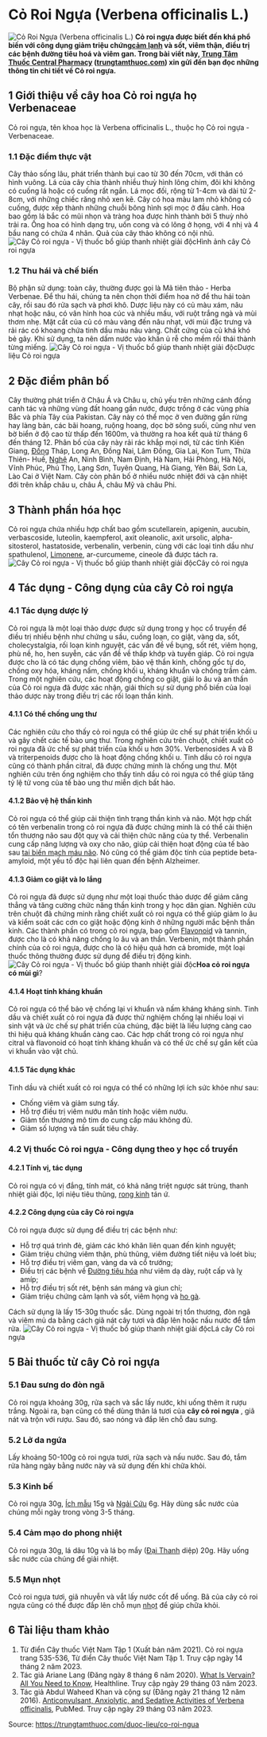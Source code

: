 # Cỏ Roi Ngựa (Verbena officinalis L.)

![Cỏ Roi Ngựa \(Verbena officinalis L.\)](https://trungtamthuoc.com/images/others/cay-co-roi-ngua-0-6362.jpg)
**Cỏ roi ngựa được biết đến khá phổ biến với công dụng giảm triệu chứng[cảm lạnh](https://trungtamthuoc.com/bai-viet/cam-lanh-nguyen-nhan-trieu-chung-va-cac-bai-thuoc-dan-gian-chua-tri "cảm lạnh") và sốt, viêm thận, điều trị các bệnh đường tiêu hoá và viêm gan. Trong bài viết này, [Trung Tâm Thuốc Central Pharmacy](https://trungtamthuoc.com/ "Trung Tâm Thuốc Central Pharmacy") ([trungtamthuoc.com](https://trungtamthuoc.com/ "trungtamthuoc.com")) xin gửi đến bạn đọc những thông tin chi tiết về Cỏ roi ngựa.**
##  1 Giới thiệu về cây hoa Cỏ roi ngựa họ Verbenaceae
Cỏ roi ngựa, tên khoa học là Verbena officinalis L., thuộc họ Cỏ roi ngựa - Verbenaceae. 
### 1.1 Đặc điểm thực vật
Cây thảo sống lâu, phát triển thành bụi cao từ 30 đến 70cm, với thân có hình vuông. Lá của cây chia thành nhiều thuỳ hình lông chim, đôi khi không có cuống lá hoặc có cuống rất ngắn. Lá mọc đối, rộng từ 1-4cm và dài từ 2-8cm, với những chiếc răng nhỏ xen kẽ. Cây có hoa màu lam nhỏ không có cuống, được xếp thành những chuỗi bông hình sợi mọc ở đầu cành. Hoa bao gồm lá bắc có mũi nhọn và tràng hoa được hình thành bởi 5 thuỳ nhỏ trải ra. Ống hoa có hình dạng trụ, uốn cong và có lông ở họng, với 4 nhị và 4 bầu nang có chứa 4 nhân. Quả của cây thảo không có nội nhũ.
![Cây Cỏ roi ngựa - Vị thuốc bổ giúp thanh nhiệt giải độc](https://trungtamthuoc.com/images/item/cay-co-roi-ngua-5.jpg)Hình ảnh cây Cỏ roi ngựa
### 1.2 Thu hái và chế biến
Bộ phận sử dụng: toàn cây, thường được gọi là Mã tiên thảo - Herba Verbenae. 
Để thu hái, chúng ta nên chọn thời điểm hoa nở để thu hái toàn cây, rồi sau đó rửa sạch và phơi khô. 
Dược liệu này có củ màu xám, nâu nhạt hoặc nâu, có vân hình hoa cúc và nhiều mấu, với ruột trắng ngà và mùi thơm nhẹ. Mặt cắt của củ có màu vàng đến nâu nhạt, với mùi đặc trưng và rải rác có khoang chứa tinh dầu màu nâu vàng. Chất cứng của củ khá khó bẻ gãy. Khi sử dụng, ta nên dấm nước vào khăn ủ rễ cho mềm rồi thái thành từng miếng.
![Cây Cỏ roi ngựa - Vị thuốc bổ giúp thanh nhiệt giải độc](https://trungtamthuoc.com/images/item/cay-co-roi-ngua-1.jpg)Dược liệu Cỏ roi ngựa
##  2 Đặc điểm phân bố
Cây thường phát triển ở Châu Á và Châu u, chủ yếu trên những cánh đồng canh tác và những vùng đất hoang gần nước, được trồng ở các vùng phía Bắc và phía Tây của Pakistan. Cây này có thể mọc ở ven đường gần rừng hay làng bản, các bãi hoang, ruộng hoang, dọc bờ sông suối, cũng như ven bờ biển ở độ cao từ thấp đến 1600m, và thường ra hoa kết quả từ tháng 6 đến tháng 12.
Phân bố của cây này rải rác khắp mọi nơi, từ các tỉnh Kiên Giang, [Đồng](https://trungtamthuoc.com/hoat-chat/dong "Đồng") Tháp, Long An, Đồng Nai, Lâm Đồng, Gia Lai, Kon Tum, Thừa Thiên- Huế, [Nghệ](https://trungtamthuoc.com/hoat-chat/nghe "Nghệ") An, Ninh Bình, Nam Định, Hà Nam, Hải Phòng, Hà Nội, Vĩnh Phúc, Phú Thọ, Lạng Sơn, Tuyên Quang, Hà Giang, Yên Bái, Sơn La, Lào Cai ở Việt Nam. Cây còn phân bố ở nhiều nước nhiệt đới và cận nhiệt đới trên khắp châu u, châu Á, châu Mỹ và châu Phi.
##  3 Thành phần hóa học
Cỏ roi ngựa chứa nhiều hợp chất bao gồm scutellarein, apigenin, aucubin, verbascoside, luteolin, kaempferol, axit oleanolic, axit ursolic, alpha-sitosterol, hastatoside, verbenalin, verbenin, cùng với các loại tinh dầu như spathulenol, [Limonene](https://trungtamthuoc.com/hoat-chat/limonene "Limonene"), ar-curcumeme, cineole đã được tách ra.
![Cây Cỏ roi ngựa - Vị thuốc bổ giúp thanh nhiệt giải độc](https://trungtamthuoc.com/images/item/cay-co-roi-ngua-4.jpg)Cây cỏ roi ngựa
##  4 Tác dụng - Công dụng của cây Cỏ roi ngựa
### 4.1 Tác dụng dược lý 
Cỏ roi ngựa là một loại thảo dược được sử dụng trong y học cổ truyền để điều trị nhiều bệnh như chứng u sầu, cuồng loạn, co giật, vàng da, sốt, cholecystalgia, rối loạn kinh nguyệt, các vấn đề về bụng, sốt rét, viêm họng, phù nề, ho, hen suyễn, các vấn đề về thấp khớp và tuyến giáp. Cỏ roi ngựa được cho là có tác dụng chống viêm, bảo vệ thần kinh, chống gốc tự do, chống oxy hóa, kháng nấm, chống khối u, kháng khuẩn và chống trầm cảm. Trong một nghiên cứu, các hoạt động chống co giật, giải lo âu và an thần của Cỏ roi ngựa đã được xác nhận, giải thích sự sử dụng phổ biến của loại thảo dược này trong điều trị các rối loạn thần kinh.
#### 4.1.1 Có thể chống ung thư
Các nghiên cứu cho thấy cỏ roi ngựa có thể giúp ức chế sự phát triển khối u và gây chết các tế bào ung thư. Trong nghiên cứu trên chuột, chiết xuất cỏ roi ngựa đã ức chế sự phát triển của khối u hơn 30%. Verbenosides A và B và triterpenoids được cho là hoạt động chống khối u. Tinh dầu cỏ roi ngựa cũng có thành phần citral, đã được chứng minh là chống ung thư. Một nghiên cứu trên ống nghiệm cho thấy tinh dầu cỏ roi ngựa có thể giúp tăng tỷ lệ tử vong của tế bào ung thư miễn dịch bất hảo.
#### 4.1.2 Bảo vệ hệ thần kinh
Cỏ roi ngựa có thể giúp cải thiện tình trạng thần kinh và não. Một hợp chất có tên verbenalin trong cỏ roi ngựa đã được chứng minh là có thể cải thiện tổn thương não sau đột quỵ và cải thiện chức năng của ty thể. Verbenalin cung cấp năng lượng và oxy cho não, giúp cải thiện hoạt động của tế bào sau [tai biến mạch máu não](https://trungtamthuoc.com/bai-viet/tai-bien-mach-mau-nao "tai biến mạch máu não"). Nó cũng có thể giảm độc tính của peptide beta-amyloid, một yếu tố độc hại liên quan đến bệnh Alzheimer.
#### 4.1.3 Giảm co giật và lo lắng
Cỏ roi ngựa đã được sử dụng như một loại thuốc thảo dược để giảm căng thẳng và tăng cường chức năng thần kinh trong y học dân gian. Nghiên cứu trên chuột đã chứng minh rằng chiết xuất cỏ roi ngựa có thể giúp giảm lo âu và kiểm soát các cơn co giật hoặc động kinh ở những người mắc bệnh thần kinh. Các thành phần có trong cỏ roi ngựa, bao gồm [Flavonoid](https://trungtamthuoc.com/hoat-chat/flavonoid "Flavonoid") và tannin, được cho là có khả năng chống lo âu và an thần. Verbenin, một thành phần chính của cỏ roi ngựa, được cho là có hiệu quả hơn cả bromide, một loại thuốc thông thường được sử dụng để điều trị động kinh.
![Cây Cỏ roi ngựa - Vị thuốc bổ giúp thanh nhiệt giải độc](https://trungtamthuoc.com/images/item/cay-co-roi-ngua-3.jpg)**Hoa cỏ roi ngựa có mùi gì**?
#### 4.1.4 Hoạt tính kháng khuẩn
Cỏ roi ngựa có thể bảo vệ chống lại vi khuẩn và nấm kháng kháng sinh. Tinh dầu và chiết xuất cỏ roi ngựa đã được thử nghiệm chống lại nhiều loại vi sinh vật và ức chế sự phát triển của chúng, đặc biệt là liều lượng càng cao thì hiệu quả kháng khuẩn càng cao. Các hợp chất trong cỏ roi ngựa như citral và flavonoid có hoạt tính kháng khuẩn và có thể ức chế sự gắn kết của vi khuẩn vào vật chủ. 
#### 4.1.5 Tác dụng khác
Tinh dầu và chiết xuất cỏ roi ngựa có thể có những lợi ích sức khỏe như sau:
  * Chống viêm và giảm sưng tấy.
  * Hỗ trợ điều trị viêm nướu mãn tính hoặc viêm nướu.
  * Giảm tổn thương mô tim do cung cấp máu không đủ.
  * Giảm số lượng và tần suất tiêu chảy.


### 4.2 Vị thuốc Cỏ roi ngựa - Công dụng theo y học cổ truyền
#### 4.2.1 Tính vị, tác dụng
Cỏ roi ngựa có vị đắng, tính mát, có khả năng triệt ngược sát trùng, thanh nhiệt giải độc, lợi niệu tiêu thũng, [rong kinh](https://trungtamthuoc.com/bai-viet/rong-kinh-rong-huyet "rong kinh") tán ứ. 
#### 4.2.2 Công dụng của cây Cỏ roi ngựa
Cỏ roi ngựa được sử dụng để điều trị các bệnh như:
  * Hỗ trợ quá trình đẻ, giảm các khó khăn liên quan đến kinh nguyệt;
  * Giảm triệu chứng viêm thận, phù thũng, viêm đường tiết niệu và loét bìu;
  * Hỗ trợ điều trị viêm gan, vàng da và cổ trướng;
  * Điều trị các bệnh về [Đường tiêu hóa](https://trungtamthuoc.com/thuoc-tieu-hoa "Đường tiêu hóa") như viêm dạ dày, ruột cấp và lỵ amíp;
  * Hỗ trợ điều trị sốt rét, bệnh sán máng và giun chỉ;
  * Giảm triệu chứng cảm lạnh và sốt, viêm họng và [ho gà](https://trungtamthuoc.com/bai-viet/ho-ga-o-tre-em "ho gà").


Cách sử dụng là lấy 15-30g thuốc sắc. Dùng ngoài trị tổn thương, đòn ngã và viêm mủ da bằng cách giã nát cây tươi và đắp lên hoặc nấu nước để tắm rửa.
![Cây Cỏ roi ngựa - Vị thuốc bổ giúp thanh nhiệt giải độc](https://trungtamthuoc.com/images/item/cay-co-roi-ngua-2.jpg)Lá cây Cỏ roi ngựa
##  5 Bài thuốc từ cây Cỏ roi ngựa
### 5.1 Đau sưng do đòn ngã
Cỏ roi ngựa khoảng 30g, rửa sạch và sắc lấy nước, khi uống thêm ít rượu trắng. Ngoài ra, bạn cũng có thể dùng thân lá tươi của **cây cỏ roi ngựa** , giã nát và trộn với rượu. Sau đó, sao nóng và đắp lên chỗ đau sưng.
### 5.2 Lở da ngứa
Lấy khoảng 50-100g cỏ roi ngựa tươi, rửa sạch và nấu nước. Sau đó, tắm rửa hàng ngày bằng nước này và sử dụng đến khi chữa khỏi.
### 5.3 Kinh bế
Cỏ roi ngựa 30g, [Ích mẫu](https://trungtamthuoc.com/hoat-chat/ich-mau "Ích mẫu") 15g và [Ngải Cứu](https://trungtamthuoc.com/hoat-chat/ngai-cuu "Ngải Cứu") 6g. Hãy dùng sắc nước của chúng mỗi ngày trong vòng 3-5 tháng.
### 5.4 Cảm mạo do phong nhiệt
Cỏ roi ngựa 30g, lá dâu 10g và lá bọ mẩy ([Đại Thanh](https://trungtamthuoc.com/hoat-chat/dai-thanh "Đại Thanh") diệp) 20g. Hãy uống sắc nước của chúng để giải nhiệt.
### 5.5 Mụn nhọt
Ccỏ roi ngựa tươi, giã nhuyễn và vắt lấy nước cốt để uống. Bã của cây cỏ roi ngựa cũng có thể được đắp lên chỗ mụn [nhọt](https://trungtamthuoc.com/bai-viet/nhot "nhọt") để giúp chữa khỏi.
##  6 Tài liệu tham khảo
  1. Từ điển Cây thuốc Việt Nam Tập 1 (Xuất bản năm 2021). Cỏ roi ngựa trang 535-536, Từ điển Cây thuốc Việt Nam Tập 1. Truy cập ngày 14 tháng 2 năm 2023.
  2. Tác giả Ariane Lang (Đăng ngày 8 tháng 6 năm 2020). [What Is Vervain? All You Need to Know](https://www.healthline.com/nutrition/vervain-verbena#side-effects), Healthline. Truy cập ngày 29 tháng 03 năm 2023.
  3. Tác giả Abdul Waheed Khan và cộng sự (Đăng ngày 21 tháng 12 năm 2016). [Anticonvulsant, Anxiolytic, and Sedative Activities of Verbena officinalis](https://www.ncbi.nlm.nih.gov/pmc/articles/PMC5174135/), PubMed. Truy cập ngày 29 tháng 03 năm 2023.




Source: https://trungtamthuoc.com/duoc-lieu/co-roi-ngua